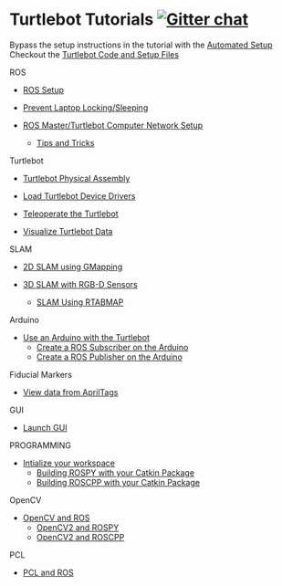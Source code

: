 # Turtlebot Tutorials [![Gitter chat](https://badges.gitter.im/gitterHQ/gitter.png)](https://gitter.im/dabit-industries/turtlebot-houston)

Bypass the setup instructions in the tutorial with the [Automated Setup](/Notes/Phase_1/00b-Automated_Setup.md)
Checkout the [Turtlebot Code and Setup Files](/Setup)

ROS 
* [ROS Setup](/Notes/Phase_1/02-Master_Setup.md)

* [Prevent Laptop Locking/Sleeping](/Notes/Phase_1/01b-Turtlebot_Ubuntu_Setup.md)

* [ROS Master/Turtlebot Computer Network Setup](/Notes/Phase_1/02b-Network_Setup.md)
  * [Tips and Tricks](/Notes/Phase_1/02c-Tips_and_Tricks.md)

Turtlebot
* [Turtlebot Physical Assembly](/Notes/Phase_1/01-Turtlebot_Setup.md)

* [Load Turtlebot Device Drivers](/Notes/Phase_1/03-Turtlebot_Bringup.md)

* [Teleoperate the Turtlebot](/Notes/Phase_1/04-Turtlebot_Teleop.md)

* [Visualize Turtlebot Data](/Notes/Phase_1/05-Turtlebot_Visualization.md)

SLAM
* [2D SLAM using GMapping](/Notes/Phase_1/06-Gmapping.md)

* [3D SLAM with RGB-D Sensors](/Notes/Phase_1/07-RGB-D_SLAM.md)
  * [SLAM Using RTABMAP](/Notes/Phase_1/07b-RTABMAP.md)

Arduino
* [Use an Arduino with the Turtlebot](/Notes/Phase_1/11-ROS_Arduino.md)
  * [Create a ROS Subscriber on the Arduino](/Notes/Phase_1/11b-Arduino_Subscriber.md)
  * [Create a ROS Publisher on the Arduino](/Notes/Phase_1/11c-Arduino_Publisher.md)

Fiducial Markers
* [View data from AprilTags](/Notes/Phase_1/17-Fiducial_Markers.md)

GUI
* [Launch GUI](/Notes/Phase_1/12-RQT_GUI.md)

PROGRAMMING
* [Intialize your workspace](/Notes/Phase_1/08-Catkin_Workspace.md)
  * [Building ROSPY with your Catkin Package](/Notes/Phase_1/08b-ROSPY_Building.md)
  * [Building ROSCPP with your Catkin Package](/Notes/Phase_1/08c-ROSCPP_Building.md)

OpenCV
* [OpenCV and ROS](/Notes/Phase_1/14-OpenCV2.md)
  * [OpenCV2 and ROSPY](/Notes/Phase_1/14b-OpenCV2_Python.md)
  * [OpenCV2 and ROSCPP](/Notes/Phase_1/14c-OpenCV2_CPP.md)

PCL
* [PCL and ROS](/Notes/Phase_1/13-ROSPCL.md)


